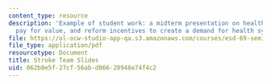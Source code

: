 ```yaml
---
content_type: resource
description: 'Example of student work: a midterm presentation on health economics,
  pay for value, and reform incentives to create a demand for health system reengineering.'
file: https://ol-ocw-studio-app-qa.s3.amazonaws.com/courses/esd-69-seminar-on-health-care-systems-innovation-fall-2010/062b8e5f27cf56abd06628948e74f4c2_MITESD_69F10_stroke_mdtrm.pdf
file_type: application/pdf
resourcetype: Document
title: Stroke Team Slides
uid: 062b8e5f-27cf-56ab-d066-28948e74f4c2
---
```

